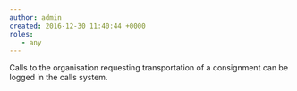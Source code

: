 ```yaml
---
author: admin
created: 2016-12-30 11:40:44 +0000
roles:
   - any
---
```


Calls to the organisation requesting transportation of a consignment can be logged in the calls system.
